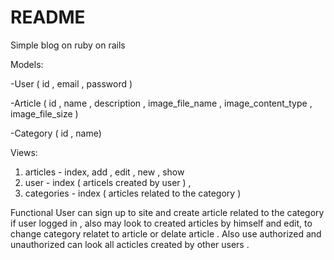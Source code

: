 # README

Simple blog on ruby on rails

Models:

-User ( id , email , password )

-Article ( id , name , description , image_file_name , image_content_type , image_file_size	)

-Category ( id , name)

Views:
1. articles - index, add , edit , new , show
2. user - index ( articels created by user ) , 
3. categories - index ( articles related to the category )

Functional
User can sign up to site and create article related to the category if user logged in , also may look to created articles by himself and edit, to change category relatet to article or delate article . Also use authorized and unauthorized can look all acticles created by other users .  
